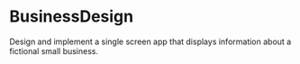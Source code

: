 # BusinessDesign
Design and implement a single screen app that displays information about a fictional small business. 
